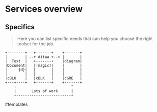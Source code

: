 # Services overview
## Specifics
> Here you can list specific needs that can help you choose the right toolset for the job.  

```
+--------+   +-------+    +-------+
|        | --+ ditaa +--> |       |
|  Text  |   +-------+    |diagram|
|Document|   |!magic!|    |       |
|     {d}|   |       |    |       |
|        |   |       |    |       |
|cBLU    |   |cBLK   |    |cGRE   |
+---+----+   +-------+    +-------+
    :                         ^
    |       Lots of work      |
    +-------------------------+
```
#templates